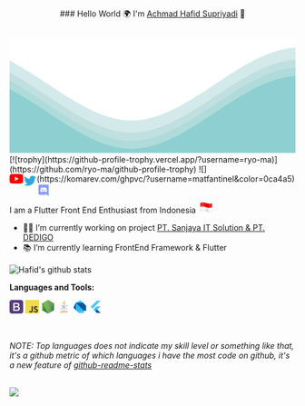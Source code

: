 

<p align="center">
  ### Hello World 🌍 I'm <a href="https://mrhafid.github.io/">Achmad Hafid Supriyadi</a> 👋
</p>
<br />
<img src="/assets/waves.svg" width="100%" height="200">
[![trophy](https://github-profile-trophy.vercel.app/?username=ryo-ma)](https://github.com/ryo-ma/github-profile-trophy)
![](https://komarev.com/ghpvc/?username=matfantinel&color=0ca4a5)

<a href="https://www.youtube.com/channel/UC0PYJvkVp-Ze0ibWZYUQzDA">
  <img align="left" alt="Achmad Hafid Supriyadi | YouTube" width="24px" src="/assets/youtube.svg"/>
</a>
<a href="https://twitter.com/SaitamaSensei18">
  <img align="left" alt="Achmad Hafid Supriyadi | Twitter" width="24px" src="/assets/twitter.svg"/>
</a>
<a href="https://discord.gg/cNvVWeJJGw">
  <img align="left" alt="Achmad Hafid's Discord" width="24px" src="/assets/discord.svg"/>
</a>

<br />
<br />

I am a Flutter Front End Enthusiast from Indonesia <img width="21px" src="/assets/id-flag.png" style="margin-left:4px"/>

- 👨‍💻 I’m currently working on project [PT. Sanjaya IT Solution & PT. DEDIGO](https://g.page/RUANGDESA?share)
- 📚 I’m currently learning FrontEnd Framework & Flutter

<img align="center" src="https://github-readme-stats.vercel.app/api?username=mrhafid&count_private=true&show_icons=true&include_all_commits=true&theme=algolia" alt="Hafid's github stats"/>
<br/>

**Languages and Tools:**

<code><img height="24px" src="https://raw.githubusercontent.com/github/explore/80688e429a7d4ef2fca1e82350fe8e3517d3494d/topics/bootstrap/bootstrap.png"></code>
<code><img height="24px" src="https://raw.githubusercontent.com/github/explore/80688e429a7d4ef2fca1e82350fe8e3517d3494d/topics/javascript/javascript.png"></code>
<code><img height="24px" src="https://raw.githubusercontent.com/github/explore/80688e429a7d4ef2fca1e82350fe8e3517d3494d/topics/nodejs/nodejs.png"></code>
<code><img height="24px" src="https://raw.githubusercontent.com/github/explore/80688e429a7d4ef2fca1e82350fe8e3517d3494d/topics/java/java.png"></code>
<code><img height="24px" src="https://raw.githubusercontent.com/github/explore/80688e429a7d4ef2fca1e82350fe8e3517d3494d/topics/dart/dart.png"></code>
<code><img height="24px" src="https://raw.githubusercontent.com/github/explore/80688e429a7d4ef2fca1e82350fe8e3517d3494d/topics/flutter/flutter.png"></code>

<br/>

*NOTE: Top languages does not indicate my skill level or something like that, it's a github metric of which languages i have the most code on github, it's a new feature of [github-readme-stats](https://github.com/anuraghazra/github-readme-stats)*

<br/>

<img align="left" src="https://github-readme-stats.vercel.app/api/top-langs/?username=mrhafid&langs_count=8&count_private=true&layout=compact&theme=algolia"/>
